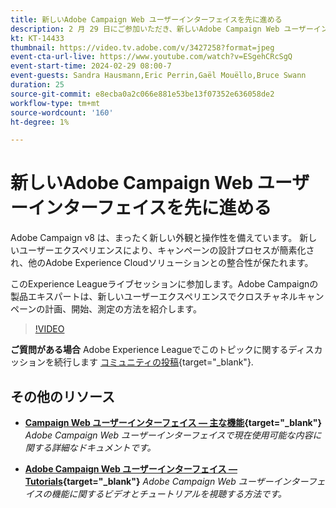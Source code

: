```yaml
---
title: 新しいAdobe Campaign Web ユーザーインターフェイスを先に進める
description: 2 月 29 日にご参加いただき、新しいAdobe Campaign Web ユーザーインターフェイスを使用したクロスチャネル戦略の計画、開始、測定方法をご確認ください。
kt: KT-14433
thumbnail: https://video.tv.adobe.com/v/3427258?format=jpeg
event-cta-url-live: https://www.youtube.com/watch?v=ESgehCRcSgQ
event-start-time: 2024-02-29 08:00-7
event-guests: Sandra Hausmann,Eric Perrin,Gaël Mouëllo,Bruce Swann
duration: 25
source-git-commit: e8ecba0a2c066e881e53be13f07352e636058de2
workflow-type: tm+mt
source-wordcount: '160'
ht-degree: 1%

---
```


# 新しいAdobe Campaign Web ユーザーインターフェイスを先に進める

Adobe Campaign v8 は、まったく新しい外観と操作性を備えています。 新しいユーザーエクスペリエンスにより、キャンペーンの設計プロセスが簡素化され、他のAdobe Experience Cloudソリューションとの整合性が保たれます。

このExperience Leagueライブセッションに参加します。Adobe Campaignの製品エキスパートは、新しいユーザーエクスペリエンスでクロスチャネルキャンペーンの計画、開始、測定の方法を紹介します。

>[!VIDEO](https://video.tv.adobe.com/v/3427258/?quality=12&learn=on)

**ご質問がある場合** Adobe Experience Leagueでこのトピックに関するディスカッションを続行します [コミュニティの投稿](https://experienceleaguecommunities.adobe.com/t5/adobe-campaign-classic/experience-league-live-post-session-discussion-leaping-ahead/m-p/656893#M2671){target="_blank"}.

## その他のリソース

* **[Campaign Web ユーザーインターフェイス — 主な機能](https://experienceleague.adobe.com/docs/campaign-web/v8/whats-new.html?lang=ja){target="_blank"}**
  *Adobe Campaign Web ユーザーインターフェイスで現在使用可能な内容に関する詳細なドキュメントです。*

* **[Adobe Campaign Web ユーザーインターフェイス —Tutorials](https://experienceleague.adobe.com/docs/campaign-web-learn/tutorials/overview.html?lang=en){target="_blank"}**
  *Adobe Campaign Web ユーザーインターフェイスの機能に関するビデオとチュートリアルを視聴する方法です。*

